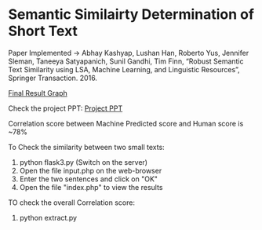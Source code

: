 Semantic Similairty Determination of Short Text
=========

Paper Implemented -> Abhay Kashyap, Lushan Han, Roberto Yus, Jennifer Sleman, Taneeya Satyapanich, Sunil Gandhi, Tim Finn, “Robust Semantic Text Similarity using LSA, Machine Learning, and Linguistic Resources”, Springer Transaction. 2016.


[Final Result Graph](https://drive.google.com/open?id=0BwXeiCjEpkS8RkJ2MFRzYk53S0E)

Check the project PPT:
[Project PPT](https://www.slideshare.net/slideshow/embed_code/key/cxkvtwvMlED6et)

Correlation score between Machine Predicted score and Human score is ~78%


To Check the similarity between two small texts:
1) python flask3.py (Switch on the server)
2) Open the file input.php on the web-browser
3) Enter the two sentences and click on "OK"
4) Open the file "index.php" to view the results


TO check the overall Correlation score:
1) python extract.py
